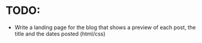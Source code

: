 # TODO:
  + Write a landing page for the blog that shows a preview of each post, the title and the dates posted (html/css)
